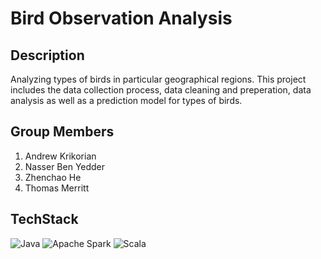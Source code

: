 # Bird Observation Analysis

## Description
Analyzing types of birds in particular geographical regions. This project includes the data collection process, data cleaning and preperation, data analysis as well as a prediction model for types of birds.

## Group Members
1) Andrew Krikorian
2) Nasser Ben Yedder
3) Zhenchao He
4) Thomas Merritt

## TechStack
![Java](https://img.shields.io/badge/java-%23ED8B00.svg?style=for-the-badge&logo=openjdk&logoColor=white)
![Apache Spark](https://img.shields.io/badge/Apache%20Spark-FDEE21?style=for-the-badge&logo=apachespark&logoColor=black)
![Scala](https://img.shields.io/badge/scala-%23DC322F.svg?style=for-the-badge&logo=scala&logoColor=white)
